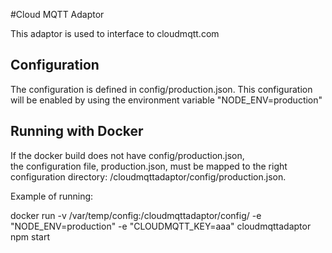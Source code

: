 #Cloud MQTT Adaptor

This adaptor is used to interface to cloudmqtt.com

## Configuration

The configuration is defined in config/production.json.
This configuration will be enabled by using the environment variable "NODE_ENV=production"

## Running with Docker

If the docker build does not have config/production.json,  
the configuration file, production.json, must be mapped to the right configuration directory: /cloudmqttadaptor/config/production.json.

Example of running:

 docker run -v /var/temp/config:/cloudmqttadaptor/config/ -e "NODE_ENV=production" -e "CLOUDMQTT_KEY=aaa" cloudmqttadaptor npm start
